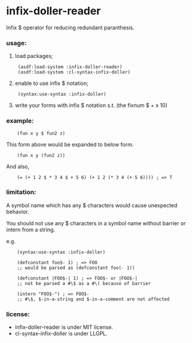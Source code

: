infix-doller-reader
===================

Infix $ operator for reducing redundant paranthesis.

### usage:

1. load packages;

        (asdf:load-system :infix-doller-reader)
        (asdf:load-system :cl-syntax-infix-doller)

2. enable to use infix $ notation;

        (syntax:use-syntax :infix-doller)

3. write your forms with infix $ notation s.t. (the fixnum $ + x 10)

### example:

        (fun x y $ fun2 z)

This form above would be expanded to below form.

        (fun x y (fun2 z))

And also,

        (= (+ 1 2 $ * 3 4 $ + 5 6) (+ 1 2 (* 3 4 (+ 5 6)))) ; => T

### limitation:

A symbol name which has any $ characters would cause unexpected behavior.

You should not use any $ characters in a symbol name without barrier or intern from a string.

e.g.

        (syntax:use-syntax :infix-doller)

        (defconstant foo$- 1) ; => FOO
        ;; would be parsed as (defconstant foo(- 1))

        (defconstant |FOO$-| 1) ; => FOO$- or |FOO$-|
        ;; not be parsed a #\$ as a #\( because of barrier

        (intern "FOO$-") ; => FOO$-
        ;; #\$, $-in-a-string and $-in-a-comment are not affected

### license:

* infix-doller-reader is under MIT license.
* cl-syntax-infix-doller is under LLGPL.

